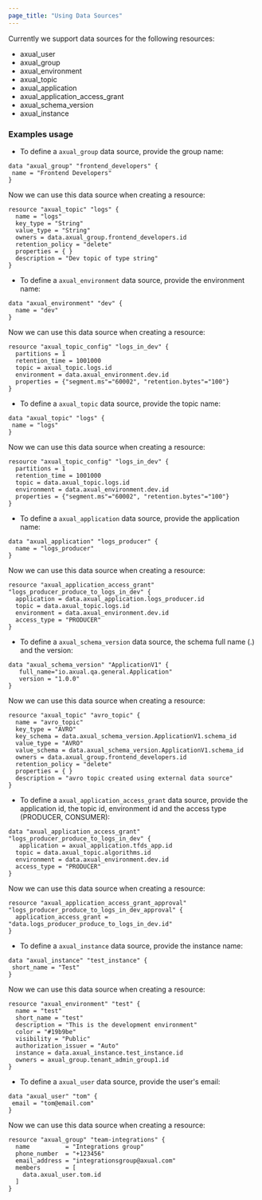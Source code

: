 ```yaml
---
page_title: "Using Data Sources"
---
```


Currently we support data sources for the following resources:
- axual_user
- axual_group
- axual_environment
- axual_topic
- axual_application
- axual_application_access_grant
- axual_schema_version
- axual_instance


### Examples usage 

- To define a `axual_group` data source, provide the group name:

```hcl
data "axual_group" "frontend_developers" {
 name = "Frontend Developers"
}
```
Now we can use this data source when creating a resource: 

```hcl
resource "axual_topic" "logs" {
  name = "logs"
  key_type = "String"
  value_type = "String"
  owners = data.axual_group.frontend_developers.id
  retention_policy = "delete"
  properties = { }
  description = "Dev topic of type string"
}
```

- To define  a `axual_environment` data source, provide the environment name:

```hcl
data "axual_environment" "dev" {
  name = "dev"
}
```
Now we can use this data source when creating a resource: 

```hcl
resource "axual_topic_config" "logs_in_dev" {
  partitions = 1
  retention_time = 1001000
  topic = axual_topic.logs.id
  environment = data.axual_environment.dev.id
  properties = {"segment.ms"="60002", "retention.bytes"="100"}
}
```

- To define  a `axual_topic` data source, provide the topic name:

```hcl
data "axual_topic" "logs" {
 name = "logs"
}
```
Now we can use this data source when creating a resource: 

```hcl
resource "axual_topic_config" "logs_in_dev" {
  partitions = 1
  retention_time = 1001000
  topic = data.axual_topic.logs.id
  environment = data.axual_environment.dev.id
  properties = {"segment.ms"="60002", "retention.bytes"="100"}
}
```

- To define  a `axual_application` data source, provide the application name:

```hcl
data "axual_application" "logs_producer" {
  name = "logs_producer"
}
```
Now we can use this data source when creating a resource: 

```hcl
resource "axual_application_access_grant" "logs_producer_produce_to_logs_in_dev" {
  application = data.axual_application.logs_producer.id
  topic = data.axual_topic.logs.id
  environment = data.axual_environment.dev.id
  access_type = "PRODUCER"
}
```

- To define  a `axual_schema_version` data source, the schema full name (<NAMESPACE>.<NAME>) and the version:

```hcl
data "axual_schema_version" "ApplicationV1" {
   full_name="io.axual.qa.general.Application"
   version = "1.0.0"
}
```
Now we can use this data source when creating a resource: 

```hcl
resource "axual_topic" "avro_topic" {
  name = "avro_topic"
  key_type = "AVRO"
  key_schema = data.axual_schema_version.ApplicationV1.schema_id
  value_type = "AVRO"
  value_schema = data.axual_schema_version.ApplicationV1.schema_id
  owners = data.axual_group.frontend_developers.id
  retention_policy = "delete"
  properties = { }
  description = "avro topic created using external data source"
}
```

- To define  a `axual_application_access_grant` data source, provide the application id, the topic id, environment id and the access type (PRODUCER, CONSUMER):

```hcl
data "axual_application_access_grant" "logs_producer_produce_to_logs_in_dev" {
   application = axual_application.tfds_app.id
  topic = data.axual_topic.algorithms.id
  environment = data.axual_environment.dev.id
  access_type = "PRODUCER"
}
```
Now we can use this data source when creating a resource: 

```hcl
resource "axual_application_access_grant_approval" "logs_producer_produce_to_logs_in_dev_approval" {
  application_access_grant = "data.logs_producer_produce_to_logs_in_dev.id"
}
```

- To define a `axual_instance` data source, provide the instance name:

```hcl
data "axual_instance" "test_instance" {
 short_name = "Test"
}
```
Now we can use this data source when creating a resource:

```hcl
resource "axual_environment" "test" {
  name = "test"
  short_name = "test"
  description = "This is the development environment"
  color = "#19b9be"
  visibility = "Public"
  authorization_issuer = "Auto"
  instance = data.axual_instance.test_instance.id
  owners = axual_group.tenant_admin_group1.id
}
```

- To define a `axual_user` data source, provide the user's email:

```hcl
data "axual_user" "tom" {
 email = "tom@email.com"
}
```
Now we can use this data source when creating a resource:

```hcl
resource "axual_group" "team-integrations" {
  name          = "Integrations group"
  phone_number  = "+123456"
  email_address = "integrationsgroup@axual.com"
  members       = [
    data.axual_user.tom.id
  ]
}
```